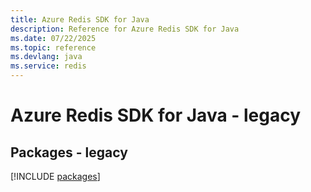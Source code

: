 ```yaml
---
title: Azure Redis SDK for Java
description: Reference for Azure Redis SDK for Java
ms.date: 07/22/2025
ms.topic: reference
ms.devlang: java
ms.service: redis
---
```

# Azure Redis SDK for Java - legacy
## Packages - legacy
[!INCLUDE [packages](redis-index.md)]